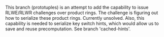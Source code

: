 This branch (prototuples) is an attempt to add the capability to issue RLWE/RLWR challenges over product rings.
The challenge is figuring out how to serialize these product rings. Currently unsolved.
Also, this capability is needed to serialize key switch hints, which would allow us to
save and reuse precomputation. See branch 'cached-hints'.